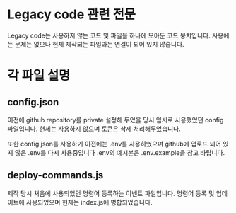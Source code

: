 # Legacy code 관련 전문

Legacy code는 사용하지 않는 코드 및 파일을 하나에 모아둔 코드 뭉치입니다.
사용에는 문제는 없으나 현제 제작되는 파일과는 연결이 되어 있지 않습니다.

# 각 파일 설명

## config.json
이전에 github repository를 private 설정해 두었을 당시 임시로 사용했었던 config 파일입니다.
현제는 사용하지 않으며 토큰은 삭제 처리해두었습니다.

또한 config.json를 사용하기 이전에는 .env를 사용하였으며
github에 업로드 되어 있지 않은 .env를 다시 사용중입니다
.env의 예시본은 .env.example을 참고 바랍니다.

## deploy-commands.js
제작 당시 처음에 사용되었던 명령어 등록하는 이벤트 파일입니다.
명령어 등록 및 업데이트에 사용되었으며 현제는 index.js에 병합되었습니다.